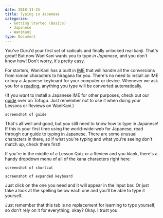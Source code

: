 ```yaml
---
date: 2018-11-25
title: Typing in Japanese
categories:
  - Getting Started (Basics)
  - Japanese
  - WaniKani
type: Document
---
```


You've Guru'd your first set of radicals and finally unlocked real kanji. That's great! But now WaniKani wants you to type _in Japanese_, and you don't know how! Don't worry, it's pretty easy.

For starters, WaniKani has a built in [IME](https://en.wikipedia.org/wiki/Input_method) that will handle all the conversions from roman characters to hiragana for you. There's no need to install an IME or buy a Japanese keyboard for your computer or device. Whenever we ask you for a [reading](#), anything you type will be converted automatically.

(If you _want_ to install a Japanese IME for other purposes, check out our [guide](http://www.tofugu.com/japanese/how-to-install-japanese-keyboard/) over on Tofugu. Just remember not to use it when doing your Lessons or Reviews on WaniKani.)

`screenshot of guide`

That's all well and good, but you still need to know how to type in Japanese! If this is your first time using the world-wide-web for Japanese, read through our [guide to typing in Japanese](http://www.tofugu.com/japanese/how-to-type-in-japanese/). There are some unusual characters in there, so if what you're typing and what you're seeing don't match up, check there first!

If you're in the middle of a Lesson Quiz or a Review and you blank, there's a handy dropdown menu of all of the kana characters right here:

`screenshot of shortcut`

`screenshot of expanded keyboard`

Just click on the one you need and it will appear in the input bar. Or just take a look at the spelling below each one and you'll be able to type it yourself.

Just remember that this tab is no replacement for learning to type yourself, so don't rely on it for everything, okay? Okay. I trust you.
